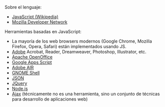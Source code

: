 Sobre el lenguaje:

-   [JavaScript (Wikipedia)](http://en.wikipedia.org/wiki/JavaScript)
-   [Mozilla Developer Network](https://developer.mozilla.org/en/docs/JavaScript)

Herramientas basadas en JavaScript:

-   La mayoría de los web browsers modernos (Google Chrome, Mozilla Firefox, Opera, Safari) están implementados usando JS.
-   [Adobe](http://www.adobe.com/) Acrobat, Reader, Dreamweaver, Photoshop, Illustrator, etc.
-   [Apache OpenOffice](http://www.openoffice.org/index1-passthru.html?utm_expid=57643286-7&utm_referrer=http%3A%2F%2Fen.wikipedia.org%2Fwiki%2FOpenOffice.org)
-   [Google Apps Script](http://www.google.com/script/start/)
-   [Adobe AIR](http://www.adobe.com/products/air.html)
-   [GNOME Shell](https://live.gnome.org/GnomeShell)
-   [JSON](http://json.org/)
-   [JQuery](http://jquery.com/)
-   [Node.js](http://nodejs.org/)
-   [Ajax](http://en.wikipedia.org/wiki/Ajax_(programming)) (técnicamente no es una herramienta, sino un conjunto de técnicas para desarrollo de aplicaciones web)

